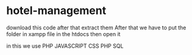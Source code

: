 # hotel-management
download this code 
after that extract them 
After that we have to put the folder in xampp file in the htdocs
then open it 


in this we use PHP JAVASCRIPT CSS PHP SQL
